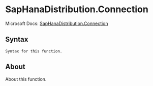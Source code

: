 # SapHanaDistribution.Connection

Microsoft Docs: [SapHanaDistribution.Connection](https://docs.microsoft.com/en-us/powerquery-m/saphanadistribution-connection)

## Syntax

```
Syntax for this function.
```

## About

About this function.


